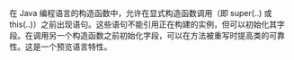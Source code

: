 在 Java 编程语言的构造函数中，允许在显式构造函数调用（即 super(..) 或 this(..)）之前出现语句。这些语句不能引用正在构建的实例，但可以初始化其字段。在调用另一个构造函数之前初始化字段，可以在方法被重写时提高类的可靠性。这是一个预览语言特性。